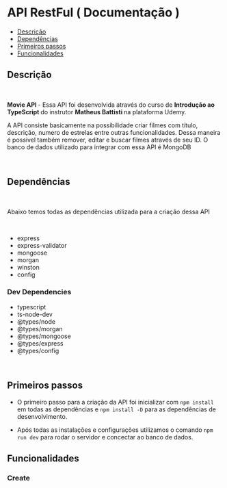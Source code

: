 # API RestFul ( Documentação )

- <a href='#desc'> Descrição </a>
- <a href='#dep'> Dependências </a>
- <a href='#inst'> Primeiros passos </a>
- <a href='#'> Funcionalidades </a>

<h2 id='desc'> Descrição </h2>

<br>

<p>
    <strong> Movie API </strong> - Essa API foi desenvolvida através do curso de <strong> Introdução ao TypeScript </strong> do instrutor <strong> Matheus Battisti </strong> na plataforma Udemy.
</p>
<p>
    A API consiste basicamente na possibilidade criar filmes com título, descrição, numero de estrelas entre outras funcionalidades. Dessa maneira é possivel também remover, editar e buscar filmes através de seu ID. O banco de dados utilizado para integrar com essa API é MongoDB
</p>

<br>

<h2 id='dep'> Dependências </h2>

<br>

<p> Abaixo temos todas as dependências utilizada para a criação dessa API </p>

<br>

- express
- express-validator
- mongoose
- morgan
- winston
- config

<h3> Dev Dependencies </h3>

- typescript
- ts-node-dev
- @types/node
- @types/morgan
- @types/mongoose
- @types/express
- @types/config

<br>

<h2 id='inst'> Primeiros passos </h2>

- O primeiro passo para a criação da API foi inicializar com `npm install` em todas as dependências e `npm install -D` para as dependências de desenvolvimento.

- Após todas as instalações e configurações utilizamos o comando `npm run dev` para rodar o servidor e concectar ao banco de dados.

<h2 id='func'> Funcionalidades </h2>


<h3> Create </h3>